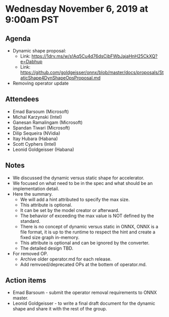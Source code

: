 # Wednesday November 6, 2019 at 9:00am PST

## Agenda
* Dynamic shape proposal:
    * Link: https://1drv.ms/w/s!Aq5Cu4d76dsCjbFWbJajaHnH25CkXQ?e=Dabhup
    * Link: https://github.com/goldgeisser/onnx/blob/master/docs/proposals/StaticShape4DynShapeOpsProposal.md
* Removing operator update

## Attendees 
* Emad Barsoum (Microsoft)
* Michal Karzynski (Intel)
* Ganesan Ramalingam (Microsoft)
* Spandan Tiwari (Microsoft)
* Dilip Sequeira (NVidia)
* Itay Hubara (Habana)
* Scott Cyphers (Intel)
* Leonid Goldgeisser (Habana)

## Notes
* We discussed the dynamic versus static shape for accelerator.
* We focused on what need to be in the spec and what should be an implementation detail.
* Here the summary.
    * We will add a hint attributed to specify the max size.
    * This attribute is optional.
    * It can be set by the model creator or afterward.
    * The behavior of exceeding the max value is NOT defined by the standard.
    * There is no concept of dynamic versus static in ONNX, ONNX is a file format, it is up to the runtime to respect the hint and create a fixed size graph in-memory.
    * This attribute is optional and can be ignored by the converter.
    * The detailed design TBD.
* For removed OP.
    * Archive older operator.md for each release.
    * Add remvoed/deprecated OPs at the bottem of operator.md.

## Action items
* Emad Barsoum - submit the operator removal requirements to ONNX master.
* Leonid Goldgeisser - to write a final draft document for the dynamic shape and share it with the rest of the group.
 
